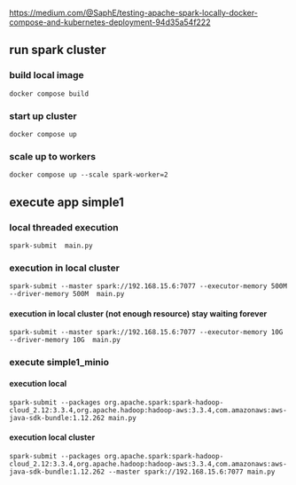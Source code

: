 https://medium.com/@SaphE/testing-apache-spark-locally-docker-compose-and-kubernetes-deployment-94d35a54f222

## run spark cluster 

### build local image

```console
docker compose build
```

### start up cluster
```console
docker compose up
```

### scale up to workers
```console
docker compose up --scale spark-worker=2
```

## execute app simple1

### local threaded execution 
```console
spark-submit  main.py 
```

### execution in local cluster
```console
spark-submit --master spark://192.168.15.6:7077 --executor-memory 500M --driver-memory 500M  main.py 
```

#### execution in local cluster (not enough resource) stay waiting forever
```console
spark-submit --master spark://192.168.15.6:7077 --executor-memory 10G --driver-memory 10G  main.py 
```

### execute simple1_minio

#### execution local

```console
spark-submit --packages org.apache.spark:spark-hadoop-cloud_2.12:3.3.4,org.apache.hadoop:hadoop-aws:3.3.4,com.amazonaws:aws-java-sdk-bundle:1.12.262 main.py
```

#### execution local cluster

```console
spark-submit --packages org.apache.spark:spark-hadoop-cloud_2.12:3.3.4,org.apache.hadoop:hadoop-aws:3.3.4,com.amazonaws:aws-java-sdk-bundle:1.12.262 --master spark://192.168.15.6:7077 main.py
```